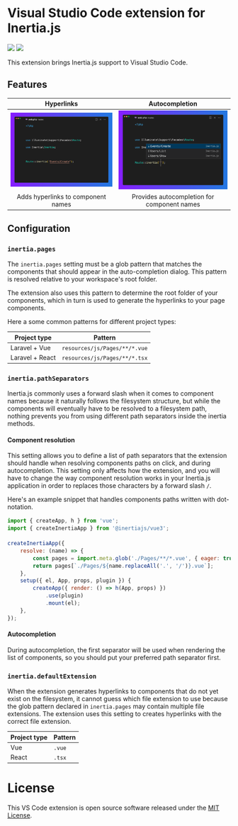 # Visual Studio Code extension for Inertia.js

[![](https://img.shields.io/visual-studio-marketplace/v/nhedger.inertia?color=374151&label=Visual%20Studio%20Marketplace&labelColor=000&logo=visual-studio-code&logoColor=0098FF)](https://marketplace.visualstudio.com/items?itemName=nhedger.inertia)
[![](https://img.shields.io/visual-studio-marketplace/v/nhedger.inertia?color=374151&label=Open%20VSX%20Registry&labelColor=000&logo=data:image/svg+xml;base64,PD94bWwgdmVyc2lvbj0iMS4wIiBlbmNvZGluZz0idXRmLTgiPz4KPHN2ZyB2aWV3Qm94PSI0LjYgNSA5Ni4yIDEyMi43IiB4bWxucz0iaHR0cDovL3d3dy53My5vcmcvMjAwMC9zdmciPgogIDxwYXRoIGQ9Ik0zMCA0NC4yTDUyLjYgNUg3LjN6TTQuNiA4OC41aDQ1LjNMMjcuMiA0OS40em01MSAwbDIyLjYgMzkuMiAyMi42LTM5LjJ6IiBmaWxsPSIjYzE2MGVmIi8+CiAgPHBhdGggZD0iTTUyLjYgNUwzMCA0NC4yaDQ1LjJ6TTI3LjIgNDkuNGwyMi43IDM5LjEgMjIuNi0zOS4xem01MSAwTDU1LjYgODguNWg0NS4yeiIgZmlsbD0iI2E2MGVlNSIvPgo8L3N2Zz4=&logoColor=0098FF)](https://open-vsx.org/extension/nhedger/inertia)

This extension brings Inertia.js support to Visual Studio Code.

## Features

|                   Hyperlinks                    |                    Autocompletion                    |
| :---------------------------------------------: | :--------------------------------------------------: |
| <img src="https://github.com/nhedger/vscode-inertia/raw/HEAD/.github/hyperlink.png" width="370" /> | <img src="https://github.com/nhedger/vscode-inertia/raw/HEAD/.github/autocompletion.png" width="370" /> |
|       Adds hyperlinks to component names        |     Provides autocompletion for component names      |

## Configuration

### `inertia.pages`

The `inertia.pages` setting must be a glob pattern that matches the components
that should appear in the auto-completion dialog. This pattern is resolved
relative to your workspace's root folder.

The extension also uses this pattern to determine the root folder of your
components, which in turn is used to generate the hyperlinks to your page
components.

Here a some common patterns for different project types:

| Project type    | Pattern                       |
| --------------- | ----------------------------- |
| Laravel + Vue   | `resources/js/Pages/**/*.vue` |
| Laravel + React | `resources/js/Pages/**/*.tsx` |

### `inertia.pathSeparators`

Inertia.js commonly uses a forward slash when it comes to component names
because it naturally follows the filesystem structure, but while the components
will eventually have to be resolved to a filesystem path, nothing prevents you
from using different path separators inside the inertia methods.

#### Component resolution

This setting allows you to define a list of path separators that the extension
should handle when resolving components paths on click, and during
autocompletion. This setting only affects how the extension, and you will have
to change the way component resolution works in your Inertia.js application in
order to replaces those characters by a forward slash `/`.

Here's an example snippet that handles components paths written with
dot-notation.

```js
import { createApp, h } from 'vue';
import { createInertiaApp } from '@inertiajs/vue3';

createInertiaApp({
    resolve: (name) => {
        const pages = import.meta.glob('./Pages/**/*.vue', { eager: true });
        return pages[`./Pages/${name.replaceAll('.', '/')}.vue`];
    },
    setup({ el, App, props, plugin }) {
        createApp({ render: () => h(App, props) })
            .use(plugin)
            .mount(el);
    },
});
```

#### Autocompletion

During autocompletion, the first separator will be used when rendering the list
of components, so you should put your preferred path separator first.

### `inertia.defaultExtension`

When the extension generates hyperlinks to components that do not yet exist on
the filesystem, it cannot guess which file extension to use because the glob
pattern declared in `inertia.pages` may contain multiple file extensions. The
extension uses this setting to creates hyperlinks with the correct file
extension.

| Project type | Pattern |
| ------------ | ------- |
| Vue          | `.vue`  |
| React        | `.tsx`  |

# License

This VS Code extension is open source software released under the
[MIT License](https://github.com/nhedger/vscode-inertia/blob/HEAD/LICENSE.md).
